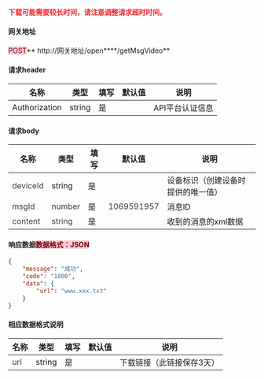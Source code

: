 #### <font style="color:#F5222D;">下载可能需要较长时间，请注意调整请求超时时间。</font>
#### 网关地址


<font style="background:#F8CED3;color:#70000D">POST</font>** http://网关地址/open****/getMsgVideo**



#### 请求header
| **名称** | **类型** | **填写** | **默认值** | **说明** |
| --- | --- | --- | --- | --- |
| Authorization | string | 是 |  | API平台认证信息 |


#### 请求body
| **名称** | **类型** | **填写** | **默认值** | **说明** |
| --- | --- | --- | --- | --- |
| <font style="color:#364149;">deviceId</font> | string | 是 |  | 设备标识（创建设备时提供的唯一值） |
| <font style="color:#364149;background-color:#FAFAFA;">msgId</font> | <font style="color:#364149;background-color:#FAFAFA;">number</font> | 是 | <font style="color:#364149;background-color:#FAFAFA;">1069591957</font> | 消息ID |
| <font style="color:#364149;background-color:#FFFFFF;">content</font> | <font style="color:#364149;background-color:#FFFFFF;">string</font> | 是 |  | 收到的消息的xml数据 |


#### 响应数据<font style="background:#F8CED3;color:#70000D">数据格式：JSON</font>
```json
{
    "message": "成功",
    "code": "1000",
    "data": {
        "url": "www.xxx.txt"
    }
}
```

#### 相应数据格式说明
| **名称** | **类型** | **填写** | **默认值** | **说明** |
| --- | --- | --- | --- | --- |
| <font style="color:#364149;background-color:#FFFFFF;">url</font> | string | 是 |  | 下载链接（此链接保存3天） |




